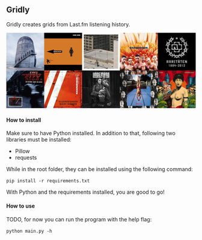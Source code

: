 ## Gridly
Gridly creates grids from Last.fm listening history.

![alt text](./examples/Album.jpeg)

#### How to install
Make sure to have Python installed. In addition to that, following two libraries must be installed:
- Pillow
- requests

While in the root folder, they can be installed using the following command:

    pip install -r requirements.txt

With Python and the requirements installed, you are good to go!

#### How to use
TODO, for now you can run the program with the help flag:

    python main.py -h
